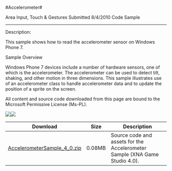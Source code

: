#Accelerometer#

Area
Input, Touch & Gestures
Submitted
8/4/2010
Code Sample

---

Description:

This sample shows how to read the accelerometer sensor on Windows Phone 7.

Sample Overview

Windows Phone 7 devices include a number of hardware sensors, one of which is the accelerometer. The accelerometer can be used to detect tilt, shaking, and other motion in three dimensions. This sample illustrates use of an accelerometer class to handle accelerometer data and to update the position of a sprite on the screen.


All content and source code downloaded from this page are bound to the Microsoft Permissive License (Ms-PL).

![](https://github.com/kniEngine/XNAGameStudio/blob/main/Images/accel1.png)![](https://github.com/kniEngine/XNAGameStudio/blob/main/Images/accel2.png) 
	

 

Download | Size | Description
---|---|---|
[AccelerometerSample_4_0.zip](https://github.com/kniEngine/XNAGameStudio/blob/main/Samples/AccelerometerSample_4_0.zip?raw=true) | 0.08MB | Source code and assets for the Accelerometer Sample (XNA Game Studio 4.0). 